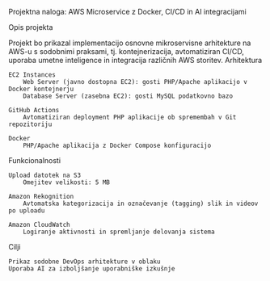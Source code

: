 Projektna naloga: AWS Microservice z Docker, CI/CD in AI integracijami

Opis projekta

Projekt bo prikazal implementacijo osnovne mikroservisne arhitekture na AWS-u s sodobnimi praksami, tj. kontejnerizacija, avtomatiziran CI/CD, uporaba umetne inteligence in integracija različnih AWS storitev.
Arhitektura

    EC2 Instances
        Web Server (javno dostopna EC2): gosti PHP/Apache aplikacijo v Docker kontejnerju
        Database Server (zasebna EC2): gosti MySQL podatkovno bazo

    GitHub Actions
        Avtomatiziran deployment PHP aplikacije ob spremembah v Git repozitoriju

    Docker
        PHP/Apache aplikacija z Docker Compose konfiguracijo

Funkcionalnosti

    Upload datotek na S3
        Omejitev velikosti: 5 MB

    Amazon Rekognition
        Avtomatska kategorizacija in označevanje (tagging) slik in videov po uploadu

    Amazon CloudWatch
        Logiranje aktivnosti in spremljanje delovanja sistema

Cilji

    Prikaz sodobne DevOps arhitekture v oblaku
    Uporaba AI za izboljšanje uporabniške izkušnje
